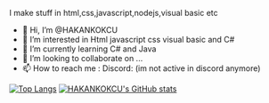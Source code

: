 I make stuff in html,css,javascript,nodejs,visual basic etc

- 👋 Hi, I’m @HAKANKOKCU
- 👀 I’m interested in Html javascript css visual basic and C#
- 🌱 I’m currently learning C# and Java
- 💞️ I’m looking to collaborate on ...
- 📫 How to reach me :
Discord: (im not active in discord anymore)

[![Top Langs](https://github-readme-stats.vercel.app/api/top-langs/?username=hakankokcu&langs_count=10)](https://github.com/anuraghazra/github-readme-stats)
[![HAKANKOKCU's GitHub stats](https://github-readme-stats.vercel.app/api?username=hakankokcu&show_icons=true)](https://github.com/anuraghazra/github-readme-stats)

<!---
HAKANKOKCU/HAKANKOKCU is a ✨ special ✨ repository because its `README.md` (this file) appears on your GitHub profile.
You can click the Preview link to take a look at your changes.
--->
